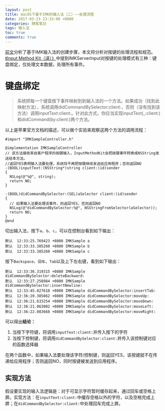 ```yaml
---
layout: post
title: macOS下基于IMK的输入法（二）——处理流程
date: 2017-03-23 23:33:00 +0800
categories: 随笔笔记
tags: 输入法
toc: true
comments: true
---
```

[前文](http://palanceli.com/2017/03/05/2017/0305macOSIMKSample1/)分析了基于IMK输入法的创建步骤，本文将分析对按键的处理流程和规范。[《Input Method Kit（译）》](http://palanceli.com/2017/03/06/2017/0306InputMethodKit/#IMKServerInput)中提到IMKServerInput对按键的处理模式有三种：键盘绑定，仅处理文本数据，处理所有事件。<!-- more -->
# 键盘绑定
> 系统把每一个键盘按下事件映射到到输入法的一个方法。如果成功（找到此映射方法），系统调用didCommandBySelector:client:，否则（没有找到该方法）调用inputText:client:。针对此方式，你应当实现inputText(_:client:) 和didCommand(by:client:)两个方法。

以上是苹果官方文档的描述，可以做个实验来观察这两个方法的调用流程：
``` obj-c
#import "IMKSampleController.h"

@implementation IMKSampleController
// 该方法接收来自客户程序的按键输入，InputMethodKit会把按键事件转换成NSString发送给本方法。
//返回YES表明输入法要处理，系统将不再把按键继续发送给应用程序；否则返回NO
-(BOOL)inputText:(NSString*)string client:(id)sender
{
  NSLog(@"%@", string);
  return NO;
}

-(BOOL)didCommandBySelector:(SEL)aSelector client:(id)sender
{
  // 如果输入法要处理该事件，则返回YES，否则返回NO
  NSLog(@"didCommandBySelector:%@", NSStringFromSelector(aSelector));
  return NO;
}
@end
```
切出输入法，按下`a`、`b`、`c`，可以在控制台看到如下输出：
```
默认  12:33:25.769423 +0800 IMKSample a
默认  12:33:33.385260 +0800 IMKSample b
默认  12:33:33.385260 +0800 IMKSample c
```
按下`Backspace`、`回车`、`Tab`以及上下左右键，看到如下输出：
```
默认  12:33:36.319315 +0800 IMKSample didCommandBySelector:deleteBackward:
默认  12:33:27.258984 +0800 IMKSample didCommandBySelector:insertNewline:
默认  12:33:45.027618 +0800 IMKSample didCommandBySelector:insertTab:
默认  12:36:20.385862 +0800 IMKSample didCommandBySelector:moveUp:
默认  12:36:21.633254 +0800 IMKSample didCommandBySelector:moveDown:
默认  12:36:21.063002 +0800 IMKSample didCommandBySelector:moveLeft:
默认  12:36:22.083668 +0800 IMKSample didCommandBySelector:moveRight:
```
可以得出**结论：**
1. 当按下字符键，将调用`input​Text:​client:​`并传入按下的字符
2. 当按下控制键，将调用`did​Command​By​Selector:​client:​`并传入该控制键对应的函数选择器

在两个函数中，如果输入法要处理该字符/控制键，则返回YES，该按键就不在传递给应用程序；否则返回NO，同时按键被发送到应用程序。

## 实现方法
假设要实现的输入法逻辑是：对于可显示字符暂时缓存起来，通过回车或空格上屏。实现方法：在`input​Text:​client:​`中缓存空格以外的字符，以及空格完成上屏；在`did​Command​By​Selector:​client:​`中处理回车完成上屏。

